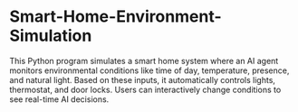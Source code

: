 # Smart-Home-Environment-Simulation
This Python program simulates a smart home system where an AI agent monitors environmental conditions like time of day, temperature, presence, and natural light. Based on these inputs, it automatically controls lights, thermostat, and door locks. Users can interactively change conditions to see real-time AI decisions.
